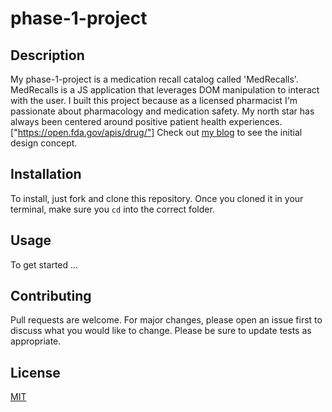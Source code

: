# phase-1-project

## Description
My phase-1-project is a medication recall catalog called 'MedRecalls'. MedRecalls is a JS application that leverages DOM manipulation to interact with the user. I built this project because as a licensed pharmacist I'm passionate about pharmacology and medication safety. My north star has always been centered around positive patient health experiences. ["https://open.fda.gov/apis/drug/"] Check out [my blog](https://dev.to/minchulan/drug-recall-catalog-2dpe?preview=bf0618cc3023e85deff0e138b59565dfd488de934f119ffcf14e1c01c77be60e3558debe4c7e14817b311eceed702cc1da8ad0f0fe78ca251d93c8d0) to see the initial  design concept.

## Installation
To install, just fork and clone this repository. Once you cloned it in your terminal, make sure you `cd` into the correct folder.

## Usage
To get started ...

## Contributing
Pull requests are welcome. For major changes, please open an issue first to discuss what you would like to change.
Please be sure to update tests as appropriate.

## License
[MIT](https://choosealicense.com/licenses/mit/)
